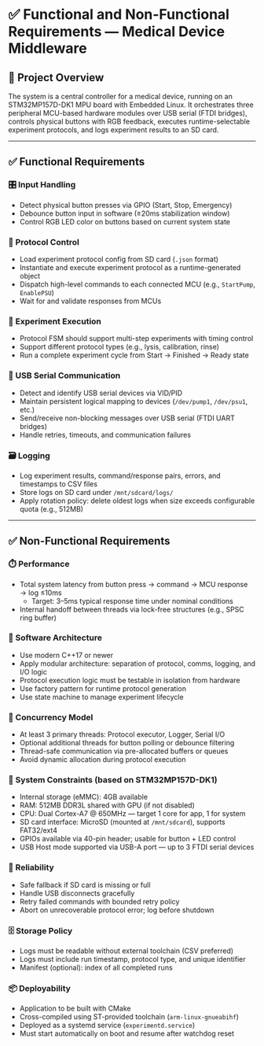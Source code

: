 # ✅ Functional and Non-Functional Requirements — Medical Device Middleware

## 📌 Project Overview

The system is a central controller for a medical device, running on an STM32MP157D-DK1 MPU board with Embedded Linux. It orchestrates three peripheral MCU-based hardware modules over USB serial (FTDI bridges), controls physical buttons with RGB feedback, executes runtime-selectable experiment protocols, and logs experiment results to an SD card.

---

## ✅ Functional Requirements

### 🎛️ Input Handling
- Detect physical button presses via GPIO (Start, Stop, Emergency)
- Debounce button input in software (≥20ms stabilization window)
- Control RGB LED color on buttons based on current system state

### 🔁 Protocol Control
- Load experiment protocol config from SD card (`.json` format)
- Instantiate and execute experiment protocol as a runtime-generated object
- Dispatch high-level commands to each connected MCU (e.g., `StartPump`, `EnablePSU`)
- Wait for and validate responses from MCUs

### 🧪 Experiment Execution
- Protocol FSM should support multi-step experiments with timing control
- Support different protocol types (e.g., lysis, calibration, rinse)
- Run a complete experiment cycle from Start → Finished → Ready state

### 🔌 USB Serial Communication
- Detect and identify USB serial devices via VID/PID
- Maintain persistent logical mapping to devices (`/dev/pump1`, `/dev/psu1`, etc.)
- Send/receive non-blocking messages over USB serial (FTDI UART bridges)
- Handle retries, timeouts, and communication failures

### 🗃️ Logging
- Log experiment results, command/response pairs, errors, and timestamps to CSV files
- Store logs on SD card under `/mnt/sdcard/logs/`
- Apply rotation policy: delete oldest logs when size exceeds configurable quota (e.g., 512MB)

---

## ✅ Non-Functional Requirements

### ⏱️ Performance
- Total system latency from button press → command → MCU response → log ≤10ms
  - Target: 3–5ms typical response time under nominal conditions
- Internal handoff between threads via lock-free structures (e.g., SPSC ring buffer)

### 🧠 Software Architecture
- Use modern C++17 or newer
- Apply modular architecture: separation of protocol, comms, logging, and I/O logic
- Protocol execution logic must be testable in isolation from hardware
- Use factory pattern for runtime protocol generation
- Use state machine to manage experiment lifecycle

### 🧵 Concurrency Model
- At least 3 primary threads: Protocol executor, Logger, Serial I/O
- Optional additional threads for button polling or debounce filtering
- Thread-safe communication via pre-allocated buffers or queues
- Avoid dynamic allocation during protocol execution

### 💾 System Constraints (based on STM32MP157D-DK1)
- Internal storage (eMMC): 4GB available
- RAM: 512MB DDR3L shared with GPU (if not disabled)
- CPU: Dual Cortex-A7 @ 650MHz — target 1 core for app, 1 for system
- SD card interface: MicroSD (mounted at `/mnt/sdcard`), supports FAT32/ext4
- GPIOs available via 40-pin header; usable for button + LED control
- USB Host mode supported via USB-A port — up to 3 FTDI serial devices

### 🧱 Reliability
- Safe fallback if SD card is missing or full
- Handle USB disconnects gracefully
- Retry failed commands with bounded retry policy
- Abort on unrecoverable protocol error; log before shutdown

### 🗄️ Storage Policy
- Logs must be readable without external toolchain (CSV preferred)
- Logs must include run timestamp, protocol type, and unique identifier
- Manifest (optional): index of all completed runs

### 📦 Deployability
- Application to be built with CMake
- Cross-compiled using ST-provided toolchain (`arm-linux-gnueabihf`)
- Deployed as a systemd service (`experimentd.service`)
- Must start automatically on boot and resume after watchdog reset


